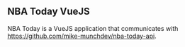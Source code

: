 ## NBA Today VueJS

NBA Today is a VueJS application that communicates with https://github.com/mike-munchdev/nba-today-api.